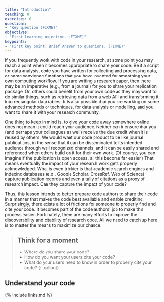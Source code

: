 ```yaml
---
title: "Introduction"
teaching: 0
exercises: 0
questions:
- "Key question (FIXME)"
objectives:
- "First learning objective. (FIXME)"
keypoints:
- "First key point. Brief Answer to questions. (FIXME)"
---
```


If you frequently work with code in your research, at some point you may reach a point when it becomes appropriate to share your code: Be it a script for data analysis, code you have written for collecting and processing data, or some convience functions that you have invented for smoothing your own computing workflow. If you are writing a research paper, then there may be an imperative (e.g., from a journal) for you to share your replication package. Or, others could benefit from your own code as they may want to do similar things, such as retrieving data from a web API and transforming it into rectangular data tables. It is also possible that you are working on some advanced methods or techniques, for data analysis or modelling, and you want to share it with your research community.

One thing to keep in mind is, to give your code away somewhere online does not mean it could reach your audience. Neither can it ensure that you (and perhaps your colleagues as well) receive the due credit when it is reused by others. We would want our code product to be like journal publications, in the sense that it can be disseminated to its intended audience through well recognized channels; and it can be easily shared and referenced when others build on it for their own work. (Of course, you can imagine if the publication is open access, all this become far easier.) That means eventually the impact of your research work gets properly acknowledged. What is even trickier is that academic search engines and indexing databases (e.g., Google Scholar, CrossRef, Web of Science) capture publication records and even a tally of citations as a proxy of research impact. Can they capture the impact of your code?

Thus, this lesson intends to better prepare code authors to share their code in a manner that makes the code best available and enable crediting. Surprisingly, there exists a lot of frictions for someone to properly find and cite your code. It becomes part of the code authors' job to make this process easier. Fortunately, there are many efforts to improve the discoverability and citability of research code. All we need to catch up here is to master the means to maximize our chance.


> ## Think for a moment
> - Where do you share your code?
> - How do you want your users cite your code?
> - What do your users need to know in order to properly cite your code?
{: .callout}


## Understand your code

{% include links.md %}

